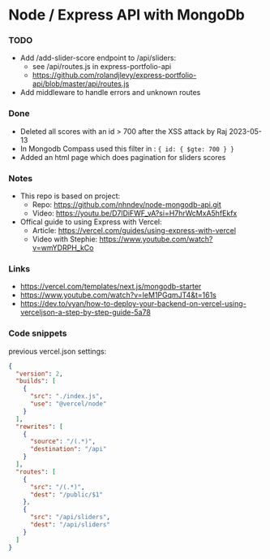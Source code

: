 # Node / Express API with MongoDb

### TODO

- Add /add-slider-score endpoint to /api/sliders:
  - see /api/routes.js in express-portfolio-api
  - https://github.com/rolandjlevy/express-portfolio-api/blob/master/api/routes.js
- Add middleware to handle errors and unknown routes

### Done

- Deleted all scores with an id > 700 after the XSS attack by Raj 2023-05-13
- In Mongodb Compass used this filter in : `{ id: { $gte: 700 } }`
- Added an html page which does pagination for sliders scores

### Notes

- This repo is based on project:
  - Repo: https://github.com/nhndev/node-mongodb-api.git
  - Video: https://youtu.be/D7lDiFWF_vA?si=H7hrWcMxA5hfEkfx
- Offical guide to using Express with Vercel:
  - Article: https://vercel.com/guides/using-express-with-vercel
  - Video with Stephie: https://www.youtube.com/watch?v=wmYDRPH_kCo

### Links

- https://vercel.com/templates/next.js/mongodb-starter
- https://www.youtube.com/watch?v=IeM1PGqmJT4&t=161s
- https://dev.to/vyan/how-to-deploy-your-backend-on-vercel-using-verceljson-a-step-by-step-guide-5a78

### Code snippets

previous vercel.json settings:

```json
{
  "version": 2,
  "builds": [
    {
      "src": "./index.js",
      "use": "@vercel/node"
    }
  ],
  "rewrites": [
    {
      "source": "/(.*)",
      "destination": "/api"
    }
  ],
  "routes": [
    {
      "src": "/(.*)",
      "dest": "/public/$1"
    },
    {
      "src": "/api/sliders",
      "dest": "/api/sliders"
    }
  ]
}
```
